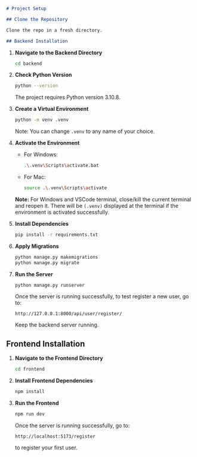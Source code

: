 ```markdown
# Project Setup

## Clone the Repository

Clone the repo in a fresh directory.

## Backend Installation
```

1. **Navigate to the Backend Directory**

   ```sh
   cd backend
   ```

2. **Check Python Version**

   ```sh
   python --version
   ```

   The project requires Python version 3.10.8.

3. **Create a Virtual Environment**

   ```sh
   python -m venv .venv
   ```

   Note: You can change `.venv` to any name of your choice.

4. **Activate the Environment**

   - For Windows:
     ```sh
     .\.venv\Scripts\activate.bat
     ```
   - For Mac:
     ```sh
     source .\.venv\Scripts\activate
     ```

   **Note:** For Windows and VSCode terminal, close/kill the current terminal and reopen it. There will be `(.venv)` displayed at the terminal if the environment is activated successfully.

5. **Install Dependencies**

   ```sh
   pip install -r requirements.txt
   ```

6. **Apply Migrations**

   ```sh
   python manage.py makemigrations
   python manage.py migrate
   ```

7. **Run the Server**

   ```sh
   python manage.py runserver
   ```

   Once the server is running successfully, to test register a new user, go to:

   ```
   http://127.0.0.1:8000/api/user/register/
   ```

   Keep the backend server running.

## Frontend Installation

1. **Navigate to the Frontend Directory**

   ```sh
   cd frontend
   ```

2. **Install Frontend Dependencies**

   ```sh
   npm install
   ```

3. **Run the Frontend**

   ```sh
   npm run dev
   ```

   Once the server is running successfully, go to:

   ```
   http://localhost:5173/register
   ```

   to register your first user.
